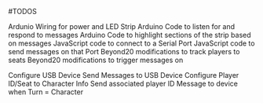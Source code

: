 #TODOS

Ardunio Wiring for power and LED Strip
Arduino Code to listen for and respond to messages
Arduino Code to highlight sections of the strip based on messages
JavaScript code to connect to a Serial Port
JavaScript code to send messages on that Port
Beyond20 modifications to track players to seats
Beyond20 modifications to trigger messages on 




Configure USB Device
Send Messages to USB Device
Configure Player ID/Seat to Character Info
Send associated player ID Message to device when Turn = Character
